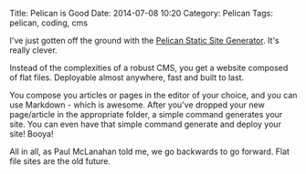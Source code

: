 Title: Pelican is Good
Date: 2014-07-08 10:20
Category: Pelican
Tags: pelican, coding, cms

I've just gotten off the ground with the [Pelican Static Site Generator]("http://blog.getpelican.com/").  It's really clever.

Instead of the complexities of a robust CMS, you get a website composed of flat files.  Deployable almost anywhere, fast and built to last.  

You compose you articles or pages in the editor of your choice, and you can use Markdown - which is awesome.  After you've dropped your new page/article in the appropriate folder, a simple command generates your site.  You can even have that simple command generate and deploy your site!  Booya!

All in all, as Paul McLanahan told me, we go backwards to go forward.  Flat file sites are the old future. 